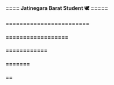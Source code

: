 ####  ==== Jatinegara Barat Student 🕊️ =====
####  ========================
####  ==================
####  ============
####  =======
####  ==
